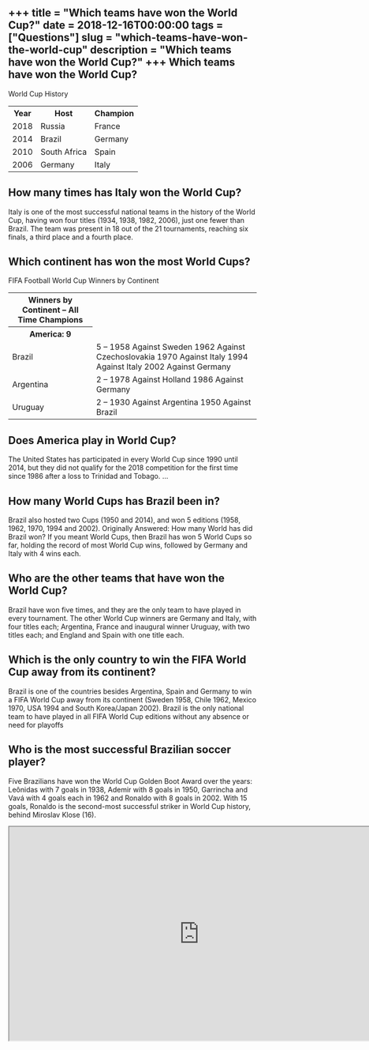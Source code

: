 +++
title = "Which teams have won the World Cup?"
date = 2018-12-16T00:00:00
tags = ["Questions"]
slug = "which-teams-have-won-the-world-cup"
description = "Which teams have won the World Cup?"
+++
Which teams have won the World Cup?
-----------------------------------

World Cup History

<table><tr><th>Year</th><th>Host</th><th>Champion</th></tr><tr><td>2018</td><td>Russia</td><td>France</td></tr><tr><td>2014</td><td>Brazil</td><td>Germany</td></tr><tr><td>2010</td><td>South Africa</td><td>Spain</td></tr><tr><td>2006</td><td>Germany</td><td>Italy</td></tr></table>

How many times has Italy won the World Cup?
-------------------------------------------

Italy is one of the most successful national teams in the history of the World Cup, having won four titles (1934, 1938, 1982, 2006), just one fewer than Brazil. The team was present in 18 out of the 21 tournaments, reaching six finals, a third place and a fourth place.

Which continent has won the most World Cups?
--------------------------------------------

FIFA Football World Cup Winners by Continent

<table><tr><th>Winners by Continent – All Time Champions</th></tr><tr><th>America: 9</th></tr><tr><td>Brazil</td><td>5 – 1958 Against Sweden 1962 Against Czechoslovakia 1970 Against Italy 1994 Against Italy 2002 Against Germany</td></tr><tr><td>Argentina</td><td>2 – 1978 Against Holland 1986 Against Germany</td></tr><tr><td>Uruguay</td><td>2 – 1930 Against Argentina 1950 Against Brazil</td></tr></table>

Does America play in World Cup?
-------------------------------

The United States has participated in every World Cup since 1990 until 2014, but they did not qualify for the 2018 competition for the first time since 1986 after a loss to Trinidad and Tobago. …

How many World Cups has Brazil been in?
---------------------------------------

Brazil also hosted two Cups (1950 and 2014), and won 5 editions (1958, 1962, 1970, 1994 and 2002). Originally Answered: How many World has did Brazil won? If you meant World Cups, then Brazil has won 5 World Cups so far, holding the record of most World Cup wins, followed by Germany and Italy with 4 wins each.

Who are the other teams that have won the World Cup?
----------------------------------------------------

Brazil have won five times, and they are the only team to have played in every tournament. The other World Cup winners are Germany and Italy, with four titles each; Argentina, France and inaugural winner Uruguay, with two titles each; and England and Spain with one title each.

Which is the only country to win the FIFA World Cup away from its continent?
----------------------------------------------------------------------------

Brazil is one of the countries besides Argentina, Spain and Germany to win a FIFA World Cup away from its continent (Sweden 1958, Chile 1962, Mexico 1970, USA 1994 and South Korea/Japan 2002). Brazil is the only national team to have played in all FIFA World Cup editions without any absence or need for playoffs

Who is the most successful Brazilian soccer player?
---------------------------------------------------

Five Brazilians have won the World Cup Golden Boot Award over the years: Leônidas with 7 goals in 1938, Ademir with 8 goals in 1950, Garrincha and Vavá with 4 goals each in 1962 and Ronaldo with 8 goals in 2002. With 15 goals, Ronaldo is the second-most successful striker in World Cup history, behind Miroslav Klose (16).

<iframe allow="accelerometer; autoplay; clipboard-write; encrypted-media; gyroscope; picture-in-picture" allowfullscreen="" class="__youtube_prefs__  epyt-is-override  no-lazyload" data-no-lazy="1" data-origheight="433" data-origwidth="770" data-skipgform_ajax_framebjll="" height="433" id="_ytid_18457" loading="lazy" src="https://www.youtube.com/embed/NHfkAUOyxQc?enablejsapi=1&autoplay=0&cc_load_policy=0&cc_lang_pref=&iv_load_policy=1&loop=0&modestbranding=0&rel=1&fs=1&playsinline=0&autohide=2&theme=dark&color=red&controls=1&" title="YouTube player" width="770"></iframe>